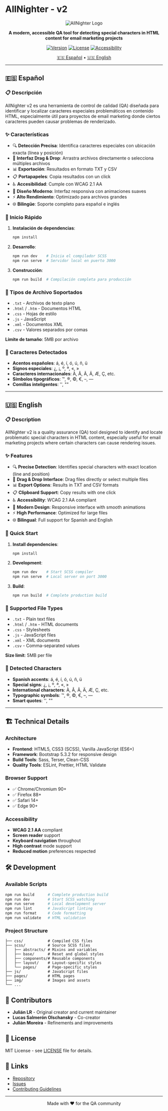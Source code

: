 # AllNighter - v2

<div align="center">

![AllNighter Logo](./img/AN-logo.png)

**A modern, accessible QA tool for detecting special characters in HTML content for email marketing projects**

[![Version](https://img.shields.io/badge/version-2.0.0-blue.svg)](https://github.com/julian-lr/allnighter-v2)
[![License](https://img.shields.io/badge/license-MIT-green.svg)](LICENSE)
[![Accessibility](https://img.shields.io/badge/accessibility-WCAG%202.1%20AA-brightgreen.svg)](#accessibility)

[🇪🇸 Español](#español) • [🇺🇸 English](#english)

</div>

---

## 🇪🇸 Español

### 📋 Descripción

AllNighter v2 es una herramienta de control de calidad (QA) diseñada para identificar y localizar caracteres especiales problemáticos en contenido HTML, especialmente útil para proyectos de email marketing donde ciertos caracteres pueden causar problemas de renderizado.

### ✨ Características

- 🔍 **Detección Precisa**: Identifica caracteres especiales con ubicación exacta (línea y posición)
- 🎯 **Interfaz Drag & Drop**: Arrastra archivos directamente o selecciona múltiples archivos
- 📊 **Exportación**: Resultados en formato TXT y CSV
- 📋 **Portapapeles**: Copia resultados con un click
- ♿ **Accesibilidad**: Cumple con WCAG 2.1 AA
- 🎨 **Diseño Moderno**: Interfaz responsiva con animaciones suaves
- ⚡ **Alto Rendimiento**: Optimizado para archivos grandes
- 🌐 **Bilingüe**: Soporte completo para español e inglés

### 🚀 Inicio Rápido

1. **Instalación de dependencias**:
   ```bash
   npm install
   ```

2. **Desarrollo**:
   ```bash
   npm run dev    # Inicia el compilador SCSS
   npm run serve  # Servidor local en puerto 3000
   ```

3. **Construcción**:
   ```bash
   npm run build  # Compilación completa para producción
   ```

### 📁 Tipos de Archivo Soportados

- `.txt` - Archivos de texto plano
- `.html` / `.htm` - Documentos HTML
- `.css` - Hojas de estilo
- `.js` - JavaScript
- `.xml` - Documentos XML
- `.csv` - Valores separados por comas

**Límite de tamaño**: 5MB por archivo

### 🎯 Caracteres Detectados

- **Acentos españoles**: á, é, í, ó, ú, ñ, ü
- **Signos especiales**: ¿, ¡, º, ª, «, »
- **Caracteres internacionales**: À, Â, Ã, Ä, Æ, Ç, etc.
- **Símbolos tipográficos**: ™, ®, ©, €, –, —
- **Comillas inteligentes**: '', ""

---

## 🇺🇸 English

### 📋 Description

AllNighter v2 is a quality assurance (QA) tool designed to identify and locate problematic special characters in HTML content, especially useful for email marketing projects where certain characters can cause rendering issues.

### ✨ Features

- 🔍 **Precise Detection**: Identifies special characters with exact location (line and position)
- 🎯 **Drag & Drop Interface**: Drag files directly or select multiple files
- 📊 **Export Options**: Results in TXT and CSV formats
- 📋 **Clipboard Support**: Copy results with one click
- ♿ **Accessibility**: WCAG 2.1 AA compliant
- 🎨 **Modern Design**: Responsive interface with smooth animations
- ⚡ **High Performance**: Optimized for large files
- 🌐 **Bilingual**: Full support for Spanish and English

### 🚀 Quick Start

1. **Install dependencies**:
   ```bash
   npm install
   ```

2. **Development**:
   ```bash
   npm run dev    # Start SCSS compiler
   npm run serve  # Local server on port 3000
   ```

3. **Build**:
   ```bash
   npm run build  # Complete production build
   ```

### 📁 Supported File Types

- `.txt` - Plain text files
- `.html` / `.htm` - HTML documents
- `.css` - Stylesheets
- `.js` - JavaScript files
- `.xml` - XML documents
- `.csv` - Comma-separated values

**Size limit**: 5MB per file

### 🎯 Detected Characters

- **Spanish accents**: á, é, í, ó, ú, ñ, ü
- **Special signs**: ¿, ¡, º, ª, «, »
- **International characters**: À, Â, Ã, Ä, Æ, Ç, etc.
- **Typographic symbols**: ™, ®, ©, €, –, —
- **Smart quotes**: '', ""

---

## 🏗️ Technical Details

### Architecture

- **Frontend**: HTML5, CSS3 (SCSS), Vanilla JavaScript (ES6+)
- **Framework**: Bootstrap 5.3.2 for responsive design
- **Build Tools**: Sass, Terser, Clean-CSS
- **Quality Tools**: ESLint, Prettier, HTML Validate

### Browser Support

- ✅ Chrome/Chromium 90+
- ✅ Firefox 88+
- ✅ Safari 14+
- ✅ Edge 90+

### Accessibility

- **WCAG 2.1 AA** compliant
- **Screen reader** support
- **Keyboard navigation** throughout
- **High contrast** mode support
- **Reduced motion** preferences respected

## 🛠️ Development

### Available Scripts

```bash
npm run build      # Complete production build
npm run dev        # Start SCSS watching
npm run serve      # Local development server
npm run lint       # JavaScript linting
npm run format     # Code formatting
npm run validate   # HTML validation
```

### Project Structure

```
├── css/           # Compiled CSS files
├── scss/          # Source SCSS files
│   ├── abstracts/ # Mixins and variables
│   ├── base/      # Reset and global styles
│   ├── components/# Reusable components
│   ├── layout/    # Layout-specific styles
│   └── pages/     # Page-specific styles
├── js/            # JavaScript files
├── pages/         # HTML pages
├── img/           # Images and assets
└── ...
```

## 👥 Contributors

- **Julián LR** - Original creator and current maintainer
- **Lucas Salmerón Olschansky** - Co-creator
- **Julián Moreira** - Refinements and improvements

## 📄 License

MIT License - see [LICENSE](LICENSE) file for details.

## 🔗 Links

- [Repository](https://github.com/julian-lr/allnighter-v2)
- [Issues](https://github.com/julian-lr/allnighter-v2/issues)
- [Contributing Guidelines](CONTRIBUTING.md)

---

<div align="center">
Made with ❤️ for the QA community
</div>
